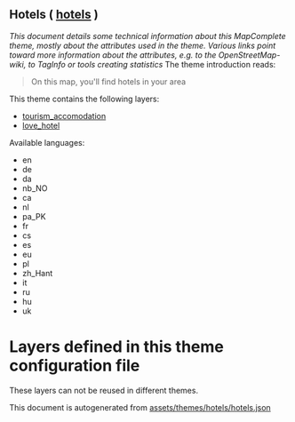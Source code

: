 [//]: # (WARNING: this file is automatically generated. Please find the sources at the bottom and edit those sources)

## Hotels ( [hotels](https://mapcomplete.org/hotels) )
_This document details some technical information about this MapComplete theme, mostly about the attributes used in the theme. Various links point toward more information about the attributes, e.g. to the OpenStreetMap-wiki, to TagInfo or tools creating statistics_
The theme introduction reads:

> On this map, you'll find hotels in your area

This theme contains the following layers:

 - [tourism_accomodation](../Layers/tourism_accomodation.md)
 - [love_hotel](../Layers/love_hotel.md)

Available languages:

 - en
 - de
 - da
 - nb_NO
 - ca
 - nl
 - pa_PK
 - fr
 - cs
 - es
 - eu
 - pl
 - zh_Hant
 - it
 - ru
 - hu
 - uk

# Layers defined in this theme configuration file
These layers can not be reused in different themes.


This document is autogenerated from [assets/themes/hotels/hotels.json](https://github.com/pietervdvn/MapComplete/blob/develop/assets/themes/hotels/hotels.json)
